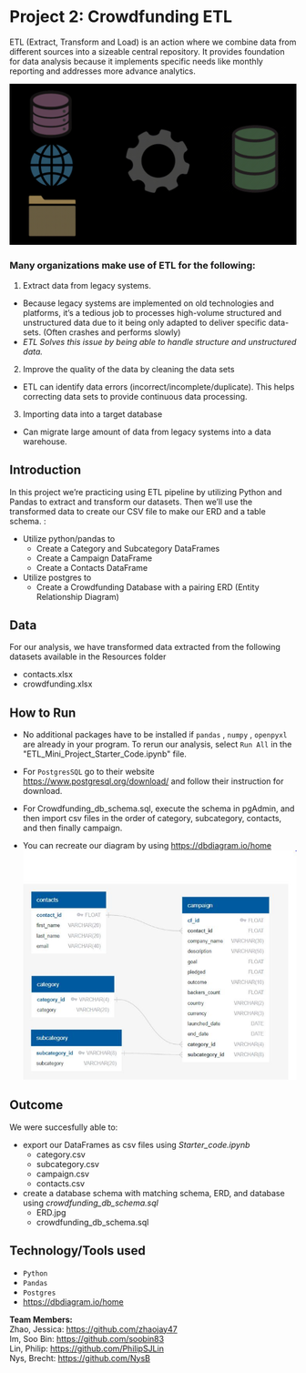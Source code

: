 # Project 2: Crowdfunding ETL

ETL (Extract, Transform and Load) is an action where we combine data from different sources into a sizeable central repository. It provides foundation for data analysis because it implements specific needs like monthly reporting and addresses more advance analytics.


![](https://github.com/NysB/Crowdfunding_ETL/blob/main/ETL-intro%20gif.gif)

 
### Many organizations make use of ETL for the following:
1.	Extract data from legacy systems.
* Because legacy systems are implemented on old technologies and platforms, it’s a tedious job to processes high-volume structured and unstructured data due to it being only adapted to deliver specific data-sets. (Often crashes and performs slowly)
* *ETL Solves this issue by being able to handle structure and unstructured data.*

2.	Improve the quality of the data by cleaning the data sets
* ETL can identify data errors (incorrect/incomplete/duplicate). This helps correcting data sets to provide continuous data processing.

3. Importing data into a target database
* Can migrate large amount of data from legacy systems into a data warehouse. 


## **Introduction**<br/>
In this project we’re practicing using ETL pipeline by utilizing Python and Pandas to extract and transform our datasets. Then we’ll use the transformed data to create our CSV file to make our ERD and a table schema. 
: <br/>
* Utilize python/pandas to
  * Create a Category and Subcategory DataFrames <br/>
  * Create a Campaign DataFrame <br/>
  * Create a Contacts DataFrame <br/>
* Utilize postgres to
  * Create a Crowdfunding Database with a pairing ERD (Entity Relationship Diagram) <br/>

## **Data**
For our analysis, we have transformed data extracted from the following datasets available in the Resources folder <br/>
   * contacts.xlsx <br/>
   * crowdfunding.xlsx <br/>


## **How to Run**
* No additional packages have to be installed if `pandas` , `numpy` , `openpyxl` are already in your program. To rerun our analysis, select `Run All` in the "ETL_Mini_Project_Starter_Code.ipynb" file.
* For `PostgresSQL` go to their website https://www.postgresql.org/download/ and follow their instruction for download. 
* For Crowdfunding_db_schema.sql, execute the schema in pgAdmin, and then import csv files in the order of category, subcategory, contacts, and then finally campaign.

* You can recreate our diagram by using https://dbdiagram.io/home
![](https://github.com/NysB/Crowdfunding_ETL/blob/main/ERD.JPG)




## **Outcome**
We were succesfully able to: <br/>
* export our DataFrames as csv files using *Starter_code.ipynb* <br/>
    * category.csv <br/>
    * subcategory.csv <br/>
    * campaign.csv <br/>
    * contacts.csv <br/>
* create a database schema with matching schema, ERD, and database using *crowdfunding_db_schema.sql* <br/>
    * ERD.jpg <br/>
    * crowdfunding_db_schema.sql <br/>


## **Technology/Tools used**
* `Python` <br/>
* `Pandas` <br/>
* `Postgres` <br/>
* https://dbdiagram.io/home <br/>


**Team Members:** <br/>
Zhao, Jessica: https://github.com/zhaojay47 <br/>
Im, Soo Bin: https://github.com/soobin83 <br/>
Lin, Philip: https://github.com/PhilipSJLin <br/>
Nys, Brecht: https://github.com/NysB <br/>
